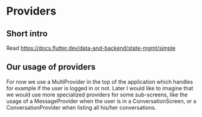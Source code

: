 # Providers

## Short intro

Read https://docs.flutter.dev/data-and-backend/state-mgmt/simple

## Our usage of providers

For now we use a MultiProvider in the top of the application which handles for example if the user
is logged in or not. Later I would like to imagine that we would use more specialized providers for
some sub-screens, like the usage of a MessageProvider when the user is in a ConversationScreen, or
a ConversationProvider when listing all his/her conversations.
